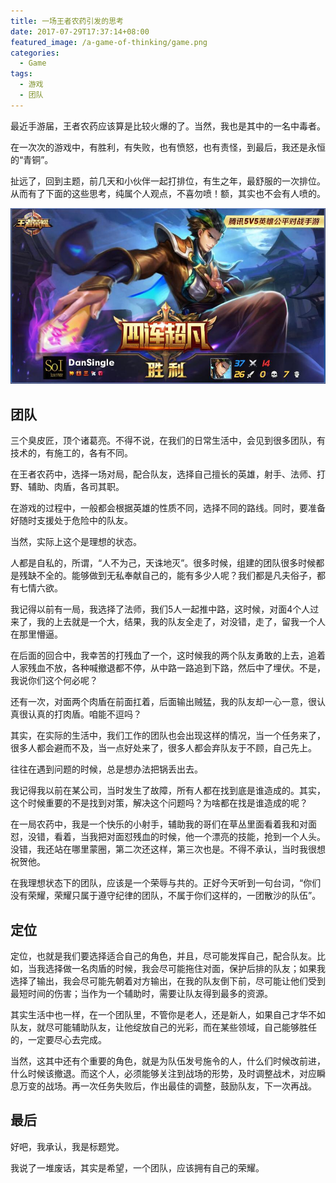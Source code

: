 ```yaml
---
title: 一场王者农药引发的思考
date: 2017-07-29T17:37:14+08:00
featured_image: /a-game-of-thinking/game.png
categories: 
  - Game
tags:
  - 游戏
  - 团队
---
```


最近手游届，王者农药应该算是比较火爆的了。当然，我也是其中的一名中毒者。
<!--more-->

在一次次的游戏中，有胜利，有失败，也有愤怒，也有责怪，到最后，我还是永恒的“青铜”。

扯远了，回到主题，前几天和小伙伴一起打排位，有生之年，最舒服的一次排位。从而有了下面的这些思考，纯属个人观点，不喜勿喷！额，其实也不会有人喷的。

![game](/a-game-of-thinking/game.png)

## 团队

三个臭皮匠，顶个诸葛亮。不得不说，在我们的日常生活中，会见到很多团队，有技术的，有施工的，各有不同。

在王者农药中，选择一场对局，配合队友，选择自己擅长的英雄，射手、法师、打野、辅助、肉盾，各司其职。

在游戏的过程中，一般都会根据英雄的性质不同，选择不同的路线。同时，要准备好随时支援处于危险中的队友。

当然，实际上这个是理想的状态。

人都是自私的，所谓，“人不为己，天诛地灭”。很多时候，组建的团队很多时候都是残缺不全的。能够做到无私奉献自己的，能有多少人呢？我们都是凡夫俗子，都有七情六欲。

我记得以前有一局，我选择了法师，我们5人一起推中路，这时候，对面4个人过来了，我的上去就是一个大，结果，我的队友全走了，对没错，走了，留我一个人在那里懵逼。

在后面的回合中，我幸苦的打残血了一个，这时候我的两个队友勇敢的上去，追着人家残血不放，各种喊撤退都不停，从中路一路追到下路，然后中了埋伏。不是，我说你们这个何必呢？

还有一次，对面两个肉盾在前面扛着，后面输出贼猛，我的队友却一心一意，很认真很认真的打肉盾。咱能不逗吗？

其实，在实际的生活中，我们工作的团队也会出现这样的情况，当一个任务来了，很多人都会避而不及，当一点好处来了，很多人都会弃队友于不顾，自己先上。

往往在遇到问题的时候，总是想办法把锅丢出去。

我记得我以前在某公司，当时发生了故障，所有人都在找到底是谁造成的。其实，这个时候重要的不是找到对策，解决这个问题吗？为啥都在找是谁造成的呢？

在一局农药中，我是一个快乐的小射手，辅助我的哥们在草丛里面看着我和对面怼，没错，看着，当我把对面怼残血的时候，他一个漂亮的技能，抢到一个人头。没错，我还站在哪里蒙圈，第二次还这样，第三次也是。不得不承认，当时我很想祝贺他。

在我理想状态下的团队，应该是一个荣辱与共的。正好今天听到一句台词，“你们没有荣耀，荣耀只属于遵守纪律的团队，不属于你们这样的，一团散沙的队伍”。

## 定位

定位，也就是我们要选择适合自己的角色，并且，尽可能发挥自己，配合队友。比如，当我选择做一名肉盾的时候，我会尽可能拖住对面，保护后排的队友；如果我选择了输出，我会尽可能先朝着对方输出，在我的队友倒下前，尽可能让他们受到最短时间的伤害；当作为一个辅助时，需要让队友得到最多的资源。

其实生活中也一样，在一个团队里，不管你是老人，还是新人，如果自己才华不如队友，就尽可能辅助队友，让他绽放自己的光彩，而在某些领域，自己能够胜任的，一定要尽心去完成。

当然，这其中还有个重要的角色，就是为队伍发号施令的人，什么们时候改前进，什么时候该撤退。而这个人，必须能够关注到战场的形势，及时调整战术，对应瞬息万变的战场。再一次任务失败后，作出最佳的调整，鼓励队友，下一次再战。

## 最后

好吧，我承认，我是标题党。

我说了一堆废话，其实是希望，一个团队，应该拥有自己的荣耀。
